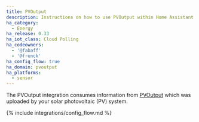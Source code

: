 ```yaml
---
title: PVOutput
description: Instructions on how to use PVOutput within Home Assistant.
ha_category:
  - Energy
ha_release: 0.33
ha_iot_class: Cloud Polling
ha_codeowners:
  - '@fabaff'
  - '@frenck'
ha_config_flow: true
ha_domain: pvoutput
ha_platforms:
  - sensor
---
```


The PVOutput integration consumes information from [PVOutput](https://pvoutput.org/) which was uploaded by your solar photovoltaic (PV) system.

{% include integrations/config_flow.md %}
